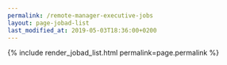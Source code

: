 ```yaml
---
permalink: /remote-manager-executive-jobs
layout: page-jobad-list
last_modified_at: 2019-05-03T18:36:00+0200
---
```

{% include render_jobad_list.html permalink=page.permalink %}
